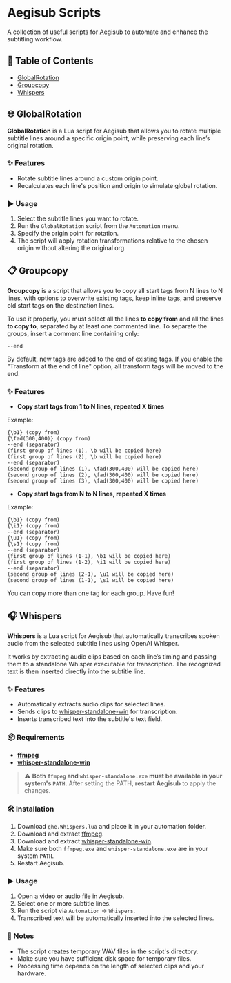 # Aegisub Scripts

A collection of useful scripts for [Aegisub](http://www.aegisub.org/) to automate and enhance the subtitling workflow.

## 📜 Table of Contents

- [GlobalRotation](#-globalrotation)
- [Groupcopy](#-groupcopy)
- [Whispers](#-whispers)

## 🌐 GlobalRotation

**GlobalRotation** is a Lua script for Aegisub that allows you to rotate multiple subtitle lines around a specific origin point, while preserving each line’s original rotation.

### ✨ Features

- Rotate subtitle lines around a custom origin point.
- Recalculates each line's position and origin to simulate global rotation.

### ▶️ Usage

1. Select the subtitle lines you want to rotate.
2. Run the `GlobalRotation` script from the `Automation` menu.
3. Specify the origin point for rotation.
4. The script will apply rotation transformations relative to the chosen origin without altering the original org.

## 📋 Groupcopy

**Groupcopy** is a script that allows you to copy all start tags from N lines to N lines, with options to overwrite existing tags, keep inline tags, and preserve old start tags on the destination lines.

To use it properly, you must select all the lines **to copy from** and all the lines **to copy to**, separated by at least one commented line. To separate the groups, insert a comment line containing only:

```
--end
```

By default, new tags are added to the end of existing tags. If you enable the "Transform at the end of line" option, all transform tags will be moved to the end.

### ✨ Features

- **Copy start tags from 1 to N lines, repeated X times**

Example:

```
{\b1} (copy from)
{\fad(300,400)} (copy from)
--end (separator)
(first group of lines (1), \b will be copied here)
(first group of lines (2), \b will be copied here)
--end (separator)
(second group of lines (1), \fad(300,400) will be copied here)
(second group of lines (2), \fad(300,400) will be copied here)
(second group of lines (3), \fad(300,400) will be copied here)
```

- **Copy start tags from N to N lines, repeated X times**

Example:

```
{\b1} (copy from)
{\i1} (copy from)
--end (separator)
{\u1} (copy from)
{\s1} (copy from)
--end (separator)
(first group of lines (1-1), \b1 will be copied here)
(first group of lines (1-2), \i1 will be copied here)
--end (separator)
(second group of lines (2-1), \u1 will be copied here)
(second group of lines (1-1), \s1 will be copied here)
```

You can copy more than one tag for each group. Have fun!

## 🎧 Whispers

**Whispers** is a Lua script for Aegisub that automatically transcribes spoken audio from the selected subtitle lines using OpenAI Whisper.

It works by extracting audio clips based on each line’s timing and passing them to a standalone Whisper executable for transcription. The recognized text is then inserted directly into the subtitle line.

### ✨ Features

- Automatically extracts audio clips for selected lines.
- Sends clips to [whisper-standalone-win](https://github.com/Purfview/whisper-standalone-win) for transcription.
- Inserts transcribed text into the subtitle's text field.

### 📦 Requirements

- [**ffmpeg**](https://ffmpeg.org/download.html)
- [**whisper-standalone-win**](https://github.com/Purfview/whisper-standalone-win)

> ⚠️ **Both `ffmpeg` and `whisper-standalone.exe` must be available in your system's `PATH`.**
> After setting the PATH, **restart Aegisub** to apply the changes.

### 🛠️ Installation

1. Download `ghe.Whispers.lua` and place it in your automation folder.
2. Download and extract [ffmpeg](https://ffmpeg.org/download.html).
3. Download and extract [whisper-standalone-win](https://github.com/Purfview/whisper-standalone-win).
4. Make sure both `ffmpeg.exe` and `whisper-standalone.exe` are in your system `PATH`.
5. Restart Aegisub.

### ▶️ Usage

1. Open a video or audio file in Aegisub.
2. Select one or more subtitle lines.
3. Run the script via `Automation` → `Whispers`.
4. Transcribed text will be automatically inserted into the selected lines.

### 📝 Notes

- The script creates temporary WAV files in the script's directory.
- Make sure you have sufficient disk space for temporary files.
- Processing time depends on the length of selected clips and your hardware.
